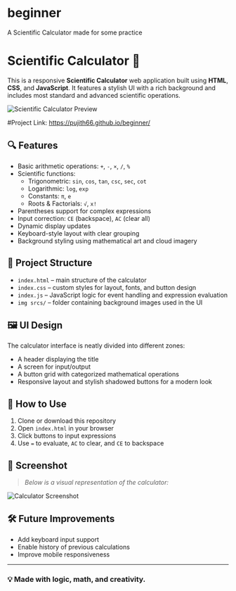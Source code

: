 # beginner
A Scientific Calculator made for some practice
# Scientific Calculator 🧮

This is a responsive **Scientific Calculator** web application built using **HTML**, **CSS**, and **JavaScript**. It features a stylish UI with a rich background and includes most standard and advanced scientific operations.

![Scientific Calculator Preview](./340a75bc-a47e-47f0-b282-b9be56f23b4b.png)

#Project Link:
https://pujith66.github.io/beginner/

## 🔍 Features

- Basic arithmetic operations: `+`, `-`, `×`, `/`, `%`
- Scientific functions:
  - Trigonometric: `sin`, `cos`, `tan`, `csc`, `sec`, `cot`
  - Logarithmic: `log`, `exp`
  - Constants: `π`, `e`
  - Roots & Factorials: `√`, `x!`
- Parentheses support for complex expressions
- Input correction: `CE` (backspace), `AC` (clear all)
- Dynamic display updates
- Keyboard-style layout with clear grouping
- Background styling using mathematical art and cloud imagery

## 📁 Project Structure

- `index.html` – main structure of the calculator
- `index.css` – custom styles for layout, fonts, and button design
- `index.js` – JavaScript logic for event handling and expression evaluation
- `img srcs/` – folder containing background images used in the UI

## 🖼️ UI Design

The calculator interface is neatly divided into different zones:
- A header displaying the title
- A screen for input/output
- A button grid with categorized mathematical operations
- Responsive layout and stylish shadowed buttons for a modern look

## 🚀 How to Use

1. Clone or download this repository
2. Open `index.html` in your browser
3. Click buttons to input expressions
4. Use `=` to evaluate, `AC` to clear, and `CE` to backspace

## 📸 Screenshot

> _Below is a visual representation of the calculator:_

![Calculator Screenshot](./340a75bc-a47e-47f0-b282-b9be56f23b4b.png)

## 🛠️ Future Improvements

- Add keyboard input support
- Enable history of previous calculations
- Improve mobile responsiveness

---

### 💡 Made with logic, math, and creativity.

